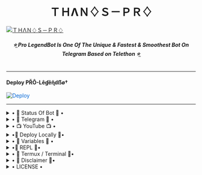 <h1 align="center">
<b> ＴＨΛＮ♢Ｓ－ＰＲ♢ </b>
</h1>

[![ＴＨΛＮ♢Ｓ－ＰＲ♢](https://telegra.ph/file/bdf457aee34ed8791c150.jpg)](https://github.com/PROBOY-OP/PRO-LEGENDBOT)

<h6 align="center">
  <b>⭐̲ Pro LegendBot Is One Of The Unique & Fastest & Smoothest Bot On Telegram Based on Telethon ⭐̲</b>
</h6>

---------

<h4> Deploy PŘÔ-Lêɠêɳ̃dẞø† </h4>


<a href="https://heroku.com/deploy/" rel="nofollow" style="background-color: initial; box-sizing: border-box; color: #0366d6; text-decoration-line: none;"><img alt="Deploy" data-canonical-src="https://www.herokucdn.com/deploy/button.svg" src="https://camo.githubusercontent.com/83b0e95b38892b49184e07ad572c94c8038323fb/68747470733a2f2f7777772e6865726f6b7563646e2e636f6d2f6465706c6f792f627574746f6e2e737667" style="border-style: none; box-sizing: initial; max-width: 100%;" /></a></div>

-----------

<details>

  <summary> • 💫 Status Of Bot 💫 • </summary>
 
<p align="left">

-----------

- <a href="https://github.com/PROBOY-OP/PRO-LEGENDBOT/network/members"><img src="https://img.shields.io/github/forks/PROBOY-OP/PRO-LEGENDBOT?label=Forks&logoColor=Black&style=social"></a><p align="left">

- <a href="https://github.com/PROBOY-OP/PRO-LEGENDBOT/stargazers"><img src="https://img.shields.io/github/stars/PROBOY-OP/PRO-LEGENDBOT?logoColor=Blue&style=social"></a><p align="left"><a href="https://github.com/PROBOY-OP/PRO-LEGENDBOT"></a><p align="left"><a href="https://github.com/PROBOY-OP/PRO-LEGENDBOT?"></a>

-----------
</details>

<details>

  <summary> • 🏪 Telegram 🏪 • </summary>

---------

- [![Telegram Group](https://img.shields.io/badge/Telegram-Group-brightgreen)](https://t.me/LegendBot_Pros)
- [![Telegram Channel](https://img.shields.io/badge/Telegram-Channel-brightgreen)](https://t.me/Pro_LegendBots)

-----------

</details>

<details>

  <summary> • 📺 YouTube 📺 • </summary>

---------

- [![YouTube Channel Subscribers](https://img.shields.io/youtube/channel/subscribers/UCvp8PY25PTRhFDZjLv3sVfg?style=social)](https://youtube.com/channel/UCvp8PY25PTRhFDZjLv3sVfg)
- [![YouTube Video Views](https://img.shields.io/youtube/views/9dQgdUJfk_k?label=Tutorial+•+Heroku+•&style=social)](https://youtu.be/xUnyW8qz6ZI)

--------

</details>

<details>

  <summary> •🏅 Deploy Locally 🏅• </summary> 

-----------

- Clone the repo. 

`git clone https://github.com/PROBOY-OP/PRO-USERBOT.git`
- Open Cloned Folder.

`cd PRO-USERBOT`
- Create VirtualEnv.

`virtualenv -p /usr/bin/python3 venv`

`. ./venv/bin/activate`
- Install Requirements.

`pip install -U -r requirements.txt`
- Generate PRO_STRING.

`python String.py`
- Create config.py or rename exampleconfig.py to config.py. Fill All The Required Variables.
- Finally Start LegendBot By Vps

`bash ./PRO/start.sh`

-----------

</details>

<details>

  <summary> • 📖 Variables 📖 • </summary> 

-----------

- `APP_ID`  =  Get this value from my.telegram.org
- `API_HASH`  =  Get this value from my.telegram.org
- `PRO_STRING`  =  Get this by using [Repl.it](#Repl) or from [terminal](#Terminal)
- `LOGGER_ID`  =  Make A Channel And Get it's ID.
- `BOT_TOKEN`  =  Make A Bot From [@BotFather](https://t.me/botfather) and paste it's token.
- `BOT_USERNAME`  =  Get the username of that Bot made from [@Botfather](https://t.me/botfather)

-----------

</details>

<details>

  <summary> •🏅 REPL 🏅• </summary> 

-----------

- To Get Details Of StringSession Follow Step: 

- Go To Telegram And Search @Pro_StringBot

- Click Start

- Send Ur Phone Number To @Pro_StringBot

- U Received Code From Telegram Like This=VGFK0rHbzaF

- Copy Ur Code

- Paste Ur Code in @Pro_StringBot

- U Received APP ID

- Now Run StringSession Given Below:
   
## [![String](https://telegra.ph/file/a6bca4695a54de983c015.jpg)](https://replit.com/@PROBOY-OP/PRO-LEGENDBOT#main.py) 

- Click On Generate String

- Then Click On Green Run Button.

- Wait for a while then fill the details.

- String will be saved in your Saved Message.

-----------

</details>

<details>

  <summary> • 📍 Termux / Terminal 📍• </summary> 

-----------

- Open the terminal.
- Paste this code.

`pkg install python wget -y && pip install telethon && wget https://raw.githubusercontent.com/PROBOY-OP/PRO-USERBOT/Pro/String.py && python3 String.py`
- Fill API ID, API HASH, Phone number (with country code).
- Paste the OTP received on Telegram.
- If You have Enabled 2-Step Verification then fill your password.
- Note that Termux Doesn't show passwords when filled. Just paste your password and hit enter.
- Your Pro LegendBot Session Will be saved in your Telegram Saved Message.

-----------

</details>

<details>

  <summary> • 🔱 Disclaimer 🔱• </summary> 

-----------

- We won't be responsible for any kind of ban due to this bot.
- TutorialBot was made for fun purpose and to make group management easier.
- It's your concern if you spam and gets your account banned.
- Also, Forks won't be entertained.
- If you fork this repo and edit plugins, it's your concern for further updates.
- Forking Repo is fine. But if you edit something we will not provide any help.
- In short, Fork At Your Own Risk.

-----------

</details>

<details>

  <summary> • LICENSE • </summary>

-----------

![Pro LegendBot](https://www.gnu.org/graphics/gplv3-or-later.png)

PROBOY-OP

Poject [PRO-LEGENDBOT](https://github.com/PROBOY-OP/PRO-LEGENDBOT) is free software: you can redistribute it and/or modify

it under the terms of the GNU General Public License as published by

the Free Software Foundation, either version 3 of the License, or

(at your option) any later version.

This program is distributed in the hope that it will be useful,

but WITHOUT ANY WARRANTY; without even the implied warranty of

MERCHANTABILITY or FITNESS FOR A PARTICULAR PURPOSE.  See the

GNU General Public License for more details.

You should have received a copy of the GNU General Public License

along with this program. If not, see <https://www.gnu.org/licenses/>.

-----------

</details>

